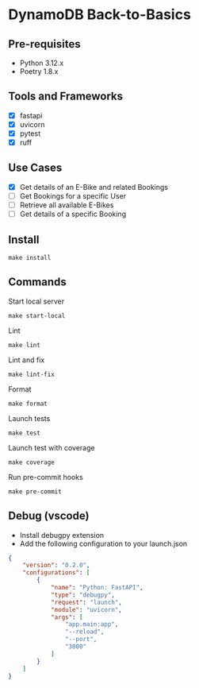 # DynamoDB Back-to-Basics

## Pre-requisites

- Python 3.12.x
- Poetry 1.8.x

## Tools and Frameworks

- [x] fastapi
- [x] uvicorn
- [x] pytest
- [x] ruff

## Use Cases

- [x] Get details of an E-Bike and related Bookings​
- [ ] Get Bookings for a specific User
- [ ] Retrieve all available E-Bikes​
- [ ] Get details of a specific Booking​

## Install 

```
make install
```


## Commands

Start local server
```
make start-local
```

Lint
```
make lint
```

Lint and fix
```
make lint-fix
```

Format
```
make format
```

Launch tests
```
make test
```

Launch test with coverage
```
make coverage
```

Run pre-commit hooks
```
make pre-commit
```

## Debug (vscode)

- Install debugpy extension
- Add the following configuration to your launch.json

```json
{
    "version": "0.2.0",
    "configurations": [
        {
            "name": "Python: FastAPI",
            "type": "debugpy",
            "request": "launch",
            "module": "uvicorn",            
            "args": [
                "app.main:app",
                "--reload",
                "--port",
                "3000"
            ]
        }
    ]
}
```